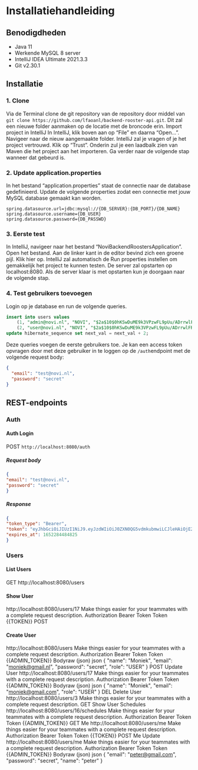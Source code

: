 # Installatiehandleiding
## Benodigdheden
- Java 11
- Werkende MySQL 8 server
- IntelliJ IDEA Ultimate 2021.3.3
- Git v2.30.1

## Installatie
### 1. Clone
Via de Terminal clone de git repository van de repository door middel van `git clone https://github.com/lfaoanl/backend-rooster-api.git`. Dit zal een nieuwe folder aanmaken op de locatie met de broncode erin.
Import project in IntelliJ
In IntelliJ, klik boven aan op “File” en daarna “Open…”. Navigeer naar de nieuw aangemaakte folder. IntelliJ zal je vragen of je het project vertrouwd. Klik op “Trust”. Onderin zul je een laadbalk zien van Maven die het project aan het importeren. Ga verder naar de volgende stap wanneer dat gebeurd is.
### 2. Update application.properties
In het bestand “application.properties” staat de connectie naar de database gedefinieerd. Update de volgende properties zodat een connectie met jouw MySQL database gemaakt kan worden.
```properties
spring.datasource.url=jdbc:mysql://{DB_SERVER}:{DB_PORT}/{DB_NAME}
spring.datasource.username={DB_USER}
spring.datasource.password={DB_PASSWD}
```
### 3. Eerste test
In IntelliJ, navigeer naar het bestand “NoviBackendRoostersApplication”. Open het bestand. Aan de linker kant in de editor bevind zich een groene pijl. Klik hier op. IntelliJ zal automatisch de Run properties instellen om gemakkelijk het project te kunnen testen. De server zal opstarten op localhost:8080. Als de server klaar is met opstarten kun je doorgaan naar de volgende stap.

### 4. Test gebruikers toevoegen
Login op je database en run de volgende queries.
```sql
insert into users values 
    (1, "admin@novi.nl", "NOVI", "$2a$10$0hKSwDuME9k3VPzwFL9pUu/ADrrwlFRA2lNvO/hAYIoLTsy9jlTHO", "ADMIN"),
    (2, "user@novi.nl", "NOVI", "$2a$10$0hKSwDuME9k3VPzwFL9pUu/ADrrwlFRA2lNvO/hAYIoLTsy9jlTHO", "USER");
update hibernate_sequence set next_val = next_val + 2;
```
Deze queries voegen de eerste gebruikers toe. Je kan een access token opvragen door met deze gebruiker in te loggen op de `/auth`endpoint met de volgende request body:
```json
{
  "email": "test@novi.nl",
  "password": "secret"
}
```

## REST-endpoints

### Auth
#### Auth Login 
POST `http://localhost:8080/auth`  

##### Request body
```json
{
"email": "test@novi.nl",
"password": "secret"
}
```
##### Response
```json
{
"token_type": "Bearer",
"token": "eyJhbGciOiJIUzI1NiJ9.eyJzdWIiOiJ0ZXN0QG5vdmkubmwiLCJleHAiOjE2NTIyODQ0ODQsImlhdCI6MTY1MTQyMDQ4NH0.LAeQ-gLTRkxPsdqfGLkvvWu2wZB6VjR3I0iDjTmNTxY",
"expires_at": 1652284484825
}
```

### Users
#### List Users
GET http://localhost:8080/users

#### Show User
http://localhost:8080/users/17
Make things easier for your teammates with a complete request description.
Authorization
Bearer Token
Token
{{TOKEN}}
POST
#### Create User
http://localhost:8080/users
Make things easier for your teammates with a complete request description.
Authorization
Bearer Token
Token
{{ADMIN_TOKEN}}
Bodyraw (json)
json
{
"name": "Moniek",
"email": "moniek@gmail.nl",
"password": "secret",
"role": "USER"
}
POST
Update User
http://localhost:8080/users/17
Make things easier for your teammates with a complete request description.
Authorization
Bearer Token
Token
{{ADMIN_TOKEN}}
Bodyraw (json)
json
{
"name": "Moniek",
"email": "moniek@gmail.com",
"role": "USER"
}
DEL
Delete User
http://localhost:8080/users/3
Make things easier for your teammates with a complete request description.
GET
Show User Schedules
http://localhost:8080/users/16/schedules
Make things easier for your teammates with a complete request description.
Authorization
Bearer Token
Token
{{ADMIN_TOKEN}}
GET
Me
http://localhost:8080/users/me
Make things easier for your teammates with a complete request description.
Authorization
Bearer Token
Token
{{TOKEN}}
POST
Me Update
http://localhost:8080/users/me
Make things easier for your teammates with a complete request description.
Authorization
Bearer Token
Token
{{ADMIN_TOKEN}}
Bodyraw (json)
json
{
"email": "peter@gmail.com",
"password": "secret",
"name": "peter"
}
